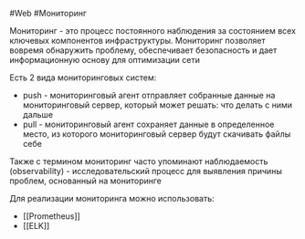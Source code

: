 #Web #Мониторинг

Мониторинг - это процесс постоянного наблюдения за состоянием всех ключевых компонентов инфраструктуры. Мониторинг позволяет вовремя обнаружить проблему, обеспечивает безопасность и дает информационную основу для оптимизации сети

Есть 2 вида мониторинговых систем:
- push - мониторинговый агент отправляет собранные данные на мониторинговый сервер, который может решать: что делать с ними дальше
- pull - мониторинговый агент сохраняет данные в определенное место, из которого мониторинговый сервер будут скачивать файлы себе

Также с термином мониторинг часто упоминают наблюдаемость (observability) - исследовательский процесс для выявления причины проблем, основанный на мониторинге

Для реализации мониторинга можно использовать:
- [[Prometheus]]
- [[ELK]]